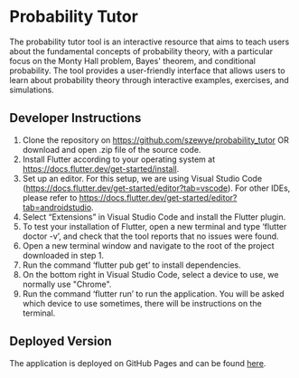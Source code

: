 # Probability Tutor

The probability tutor tool is an interactive resource that aims to teach users about the fundamental concepts of probability theory, with a particular focus on the Monty Hall problem, Bayes' theorem, and conditional probability. The tool provides a user-friendly interface that allows users to learn about probability theory through interactive examples, exercises, and simulations.


## Developer Instructions
1. Clone the repository on https://github.com/szewye/probability_tutor OR download and open .zip file of the source code.
2. Install Flutter according to your operating system at https://docs.flutter.dev/get-started/install.
3. Set up an editor. For this setup, we are using Visual Studio Code (https://docs.flutter.dev/get-started/editor?tab=vscode). For other IDEs, please refer to https://docs.flutter.dev/get-started/editor?tab=androidstudio.
4. Select “Extensions” in Visual Studio Code and install the Flutter plugin.
5. To test your installation of Flutter, open a new terminal and type ‘flutter doctor -v’, and check that the tool reports that no issues were found.
6. Open a new terminal window and navigate to the root of the project downloaded in step 1.
7. Run the command ‘flutter pub get’ to install dependencies.
8. On the bottom right in Visual Studio Code, select a device to use, we normally use "Chrome".
9. Run the command ‘flutter run’ to run the application. You will be asked which device to use sometimes, there will be instructions on the terminal.

## Deployed Version
The application is deployed on GitHub Pages and can be found [here](https://szewye.github.io/probability_tutor/).
